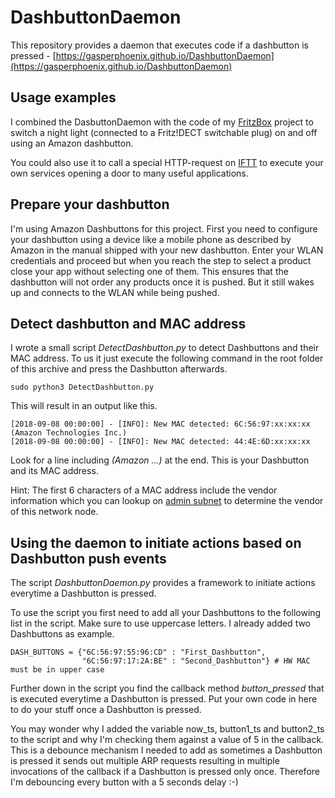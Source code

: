 # DashbuttonDaemon
This repository provides a daemon that executes code if a dashbutton is pressed - [https://gasperphoenix.github.io/DashbuttonDaemon](https://gasperphoenix.github.io/DashbuttonDaemon)

## Usage examples

I combined the DasbuttonDaemon with the code of my [FritzBox](https://github.com/gasperphoenix/FritzBox) project to switch a night light (connected to a Fritz!DECT switchable plug) on and off using an Amazon dashbutton.

You could also use it to call a special HTTP-request on [IFTT](https://ifttt.com/discover) to execute your own services opening a door to many useful applications.

## Prepare your dashbutton

I'm using Amazon Dashbuttons for this project. First you need to configure your dashbutton using a device like a mobile phone as described by Amazon in the manual shipped with your new dashbutton. Enter your WLAN credentials and proceed but when you reach the step to select a product close your app without selecting one of them. This ensures that the dashbutton will not order any products once it is pushed. But it still wakes up and connects to the WLAN while being pushed. 

## Detect dashbutton and MAC address

I wrote a small script *DetectDashbutton.py* to detect Dashbuttons and their MAC address. To us it just execute the following command in the root folder of this archive and press the Dashbutton afterwards.

```
sudo python3 DetectDashbutton.py
```

This will result in an output like this.

```
[2018-09-08 00:00:00] - [INFO]: New MAC detected: 6C:56:97:xx:xx:xx (Amazon Technologies Inc.)
[2018-09-08 00:00:00] - [INFO]: New MAC detected: 44:4E:6D:xx:xx:xx                        
```

Look for a line including *(Amazon ...)* at the end. This is your Dashbutton and its MAC address.

Hint: The first 6 characters of a MAC address include the vendor information which you can lookup on [admin subnet](https://www.adminsub.net/mac-address-finder) to determine the vendor of this network node.

## Using the daemon to initiate actions based on Dashbutton push events

The script *DashbuttonDaemon.py* provides a framework to initiate actions everytime a Dashbutton is pressed.

To use the script you first need to add all your Dashbuttons to the following list in the script. Make sure to use uppercase letters. I already added two Dashbuttons as example.
 
```
DASH_BUTTONS = {"6C:56:97:55:96:CD" : "First_Dashbutton",
                "6C:56:97:17:2A:BE" : "Second_Dashbutton"} # HW MAC must be in upper case
```

Further down in the script you find the callback method *button_pressed* that is executed everytime a Dashbutton is pressed. Put your own code in here to do your stuff once a Dashbutton is pressed.

You may wonder why I added the variable now_ts, button1_ts and button2_ts to the script and why I'm checking them against a value of 5 in the callback. This is a debounce mechanism I needed to add as sometimes a Dashbutton is pressed it sends out multiple ARP requests resulting in multiple invocations of the callback if a Dashbutton is pressed only once. Therefore I'm debouncing every button with a 5 seconds delay :-)  